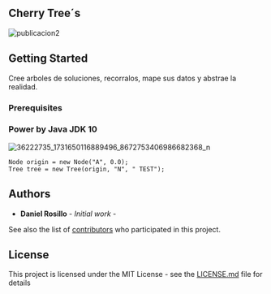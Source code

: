 
## Cherry Tree´s

![publicacion2](https://user-images.githubusercontent.com/23446483/41886301-67180e3a-78c1-11e8-8049-da60148c5373.jpg)

## Getting Started

Cree arboles de soluciones, recorralos, mape sus datos y abstrae la realidad.

### Prerequisites

### Power by Java JDK 10
![36222735_1731650116889496_8672753406986682368_n](https://user-images.githubusercontent.com/23446483/41886236-26f7ba94-78c1-11e8-963a-cae5eccb6394.jpg)

```
Node origin = new Node("A", 0.0);
Tree tree = new Tree(origin, "N", " TEST");
```

## Authors

* **Daniel Rosillo** - *Initial work* -

See also the list of [contributors](https://github.com/DanielRosillo) who participated in this project.

## License

This project is licensed under the MIT License - see the [LICENSE.md](LICENSE.md) file for details
